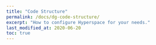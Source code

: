 ```yaml
---
title: "Code Structure"
permalink: /docs/dg-code-structure/
excerpt: "How to configure Hyperspace for your needs."
last_modified_at: 2020-06-20
toc: true
---
```


